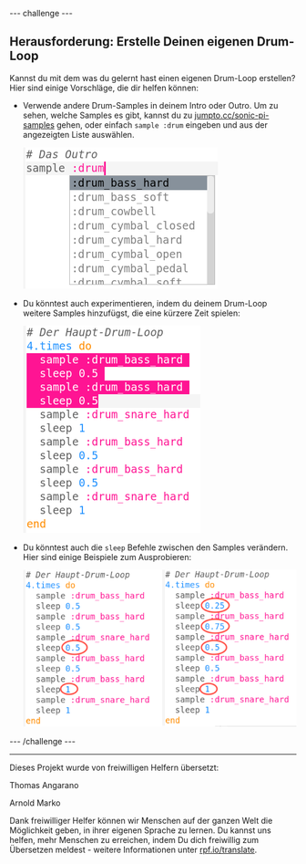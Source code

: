 --- challenge ---

## Herausforderung: Erstelle Deinen eigenen Drum-Loop

Kannst du mit dem was du gelernt hast einen eigenen Drum-Loop erstellen? Hier sind einige Vorschläge, die dir helfen können:

+ Verwende andere Drum-Samples in deinem Intro oder Outro. Um zu sehen, welche Samples es gibt, kannst du zu [jumpto.cc/sonic-pi-samples](http://jumpto.cc/sonic-pi-samples) gehen, oder einfach `sample :drum` eingeben und aus der angezeigten Liste auswählen.
    
    ![Screenshot](images/drum-outro-challenge.png)

+ Du könntest auch experimentieren, indem du deinem Drum-Loop weitere Samples hinzufügst, die eine kürzere Zeit spielen:
    
    ![Screenshot](images/drum-beat-challenge-1.png)

+ Du könntest auch die `sleep` Befehle zwischen den Samples verändern. Hier sind einige Beispiele zum Ausprobieren:
    
    ![Screenshot](images/drum-beat-challenge-2.png)

--- /challenge ---


***
Dieses Projekt wurde von freiwilligen Helfern übersetzt:

Thomas Angarano

Arnold Marko

Dank freiwilliger Helfer können wir Menschen auf der ganzen Welt die Möglichkeit geben, in ihrer eigenen Sprache zu lernen. Du kannst uns helfen, mehr Menschen zu erreichen, indem Du dich freiwillig zum Übersetzen meldest - weitere Informationen unter [rpf.io/translate](https://rpf.io/translate).